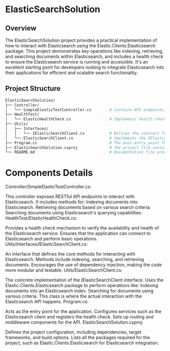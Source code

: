 # ElasticSearchSolution

## Overview

The ElasticSearchSolution project provides a practical implementation of 
how to interact with Elasticsearch using the Elastic.Clients.Elasticsearch package. 
This project demonstrates key operations like indexing, retrieving, and searching documents 
within Elasticsearch, and includes a health check to ensure the Elasticsearch service is 
running and accessible. 
It's an excellent starting point for developers looking to integrate Elasticsearch into their applications 
for efficient and scalable search functionality.

## Project Structure
```bash
ElasticSearchSolution/
├── Controller/
│   └── SimpleElasticTestController.cs        # Contains API endpoints for interacting with Elasticsearch. It provides routes for indexing, retrieving, searching documents
├── HealthTest/
│   └── ElasticHealthCheck.cs                 # Implements health checks for Elasticsearch. This ensures that the Elasticsearch service is reachable and operational.
├── Utils/
│   ├── Interfaces/
│   │   └── IElasticSearchClient.cs           # Defines the contract for Elasticsearch operations, such as indexing and searching. This interface promotes loose coupling and
│   └── ElasticSearchClient.cs                # Implements the IElasticSearchClient interface. This class handles the actual interaction with the Elasticsearch APIs
├── Program.cs                                # The main entry point for the application. It includes the setup for dependency injection, routing, and the health check
├── ElasticSearchSolution.csproj              # The project file containing metadata and dependencies required to build the solution.
└── README.md                                 # Documentation file providing an overview of the project, setup instructions, and usage guidelines.
```

# Components Details
Controller/SimpleElasticTestController.cs:

This controller exposes RESTful API endpoints to interact with Elasticsearch.
It includes methods for:
Indexing documents into Elasticsearch.
Retrieving documents based on various search criteria.
Searching documents using Elasticsearch's querying capabilities.
HealthTest/ElasticHealthCheck.cs:

Provides a health check mechanism to verify the availability and health of the Elasticsearch service.
Ensures that the application can connect to Elasticsearch and perform basic operations.
Utils/Interfaces/IElasticSearchClient.cs:

An interface that defines the core methods for interacting with Elasticsearch.
Methods include indexing, searching, and retrieving documents.
Encourages the use of dependency injection, making the code more modular and testable.
Utils/ElasticSearchClient.cs:

The concrete implementation of the IElasticSearchClient interface.
Uses the Elastic.Clients.Elasticsearch package to perform operations like:
Indexing documents into an Elasticsearch index.
Searching for documents using various criteria.
This class is where the actual interaction with the Elasticsearch API happens.
Program.cs:

Acts as the entry point for the application.
Configures services such as the Elasticsearch client and registers the health check.
Sets up routing and middleware components for the API.
ElasticSearchSolution.csproj:

Defines the project configuration, including dependencies, target frameworks, and build options.
Lists all the packages required for the project, such as Elastic.Clients.Elasticsearch for Elasticsearch integration.


